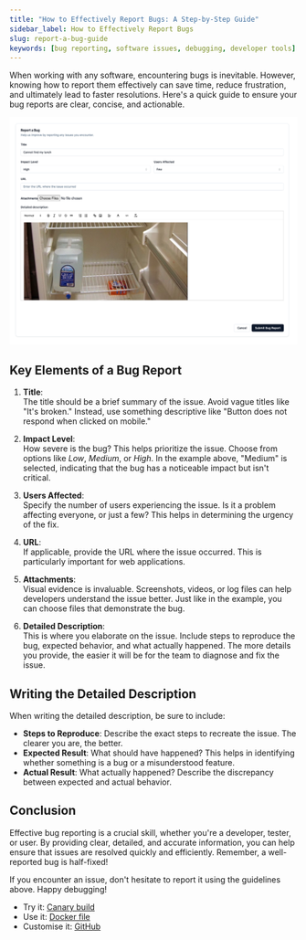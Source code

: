 ```yaml
---
title: "How to Effectively Report Bugs: A Step-by-Step Guide"
sidebar_label: How to Effectively Report Bugs
slug: report-a-bug-guide
keywords: [bug reporting, software issues, debugging, developer tools]
---
```


When working with any software, encountering bugs is inevitable. However, knowing how to report them effectively can save time, reduce frustration, and ultimately lead to faster resolutions. Here's a quick guide to ensure your bug reports are clear, concise, and actionable.

![Bug Report Form Example](2024-08-26-10-39-14.png)

## Key Elements of a Bug Report

1. **Title**:  
   The title should be a brief summary of the issue. Avoid vague titles like "It's broken." Instead, use something descriptive like "Button does not respond when clicked on mobile."

2. **Impact Level**:  
   How severe is the bug? This helps prioritize the issue. Choose from options like _Low_, _Medium_, or _High_. In the example above, "Medium" is selected, indicating that the bug has a noticeable impact but isn't critical.

3. **Users Affected**:  
   Specify the number of users experiencing the issue. Is it a problem affecting everyone, or just a few? This helps in determining the urgency of the fix.

4. **URL**:  
   If applicable, provide the URL where the issue occurred. This is particularly important for web applications.

5. **Attachments**:  
   Visual evidence is invaluable. Screenshots, videos, or log files can help developers understand the issue better. Just like in the example, you can choose files that demonstrate the bug.

6. **Detailed Description**:  
   This is where you elaborate on the issue. Include steps to reproduce the bug, expected behavior, and what actually happened. The more details you provide, the easier it will be for the team to diagnose and fix the issue.

## Writing the Detailed Description

When writing the detailed description, be sure to include:

- **Steps to Reproduce**: Describe the exact steps to recreate the issue. The clearer you are, the better.
- **Expected Result**: What should have happened? This helps in identifying whether something is a bug or a misunderstood feature.
- **Actual Result**: What actually happened? Describe the discrepancy between expected and actual behavior.

## Conclusion

Effective bug reporting is a crucial skill, whether you're a developer, tester, or user. By providing clear, detailed, and accurate information, you can help ensure that issues are resolved quickly and efficiently. Remember, a well-reported bug is half-fixed!

If you encounter an issue, don't hesitate to report it using the guidelines above. Happy debugging!

- Try it: [Canary build](https://nexi-intra-report-defect-canary.intra.nexigroup.com/report-defect)
- Use it: [Docker file](https://github.com/nexi-intra/report-defect/pkgs/container/report-defect)
- Customise it: [GitHub](https://github.com/nexi-intra/report-defect)
